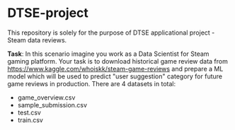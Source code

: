 # DTSE-project

This repository is solely for the purpose of DTSE applicational project - Steam data reviews.

**Task**: In this scenario imagine you work as a Data Scientist for Steam gaming platform. Your task is to download historical game review data from https://www.kaggle.com/whoiskk/steam-game-reviews and prepare a ML model which will be used to predict "user suggestion" category for future game reviews in production. There are 4 datasets in total:

- game_overview.csv
- sample_submission.csv
- test.csv
- train.csv
